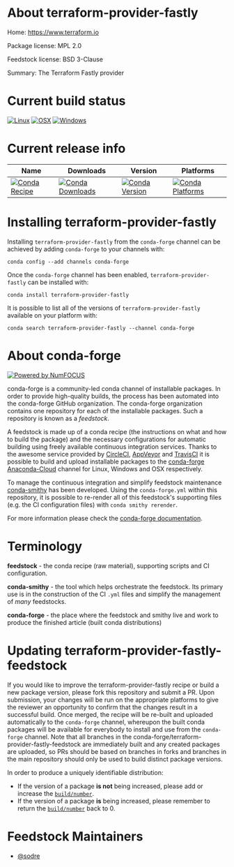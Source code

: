<!--
# -*- mode: jinja -*-
-->

About terraform-provider-fastly
===============================

Home: https://www.terraform.io

Package license: MPL 2.0

Feedstock license: BSD 3-Clause

Summary: The Terraform Fastly provider



Current build status
====================

[![Linux](https://img.shields.io/circleci/project/github/conda-forge/terraform-provider-fastly-feedstock/master.svg?label=Linux)](https://circleci.com/gh/conda-forge/terraform-provider-fastly-feedstock)
[![OSX](https://img.shields.io/travis/conda-forge/terraform-provider-fastly-feedstock/master.svg?label=macOS)](https://travis-ci.org/conda-forge/terraform-provider-fastly-feedstock)
[![Windows](https://img.shields.io/appveyor/ci/conda-forge/terraform-provider-fastly-feedstock/master.svg?label=Windows)](https://ci.appveyor.com/project/conda-forge/terraform-provider-fastly-feedstock/branch/master)

Current release info
====================

| Name | Downloads | Version | Platforms |
| --- | --- | --- | --- |
| [![Conda Recipe](https://img.shields.io/badge/recipe-terraform--provider--fastly-green.svg)](https://anaconda.org/conda-forge/terraform-provider-fastly) | [![Conda Downloads](https://img.shields.io/conda/dn/conda-forge/terraform-provider-fastly.svg)](https://anaconda.org/conda-forge/terraform-provider-fastly) | [![Conda Version](https://img.shields.io/conda/vn/conda-forge/terraform-provider-fastly.svg)](https://anaconda.org/conda-forge/terraform-provider-fastly) | [![Conda Platforms](https://img.shields.io/conda/pn/conda-forge/terraform-provider-fastly.svg)](https://anaconda.org/conda-forge/terraform-provider-fastly) |

Installing terraform-provider-fastly
====================================

Installing `terraform-provider-fastly` from the `conda-forge` channel can be achieved by adding `conda-forge` to your channels with:

```
conda config --add channels conda-forge
```

Once the `conda-forge` channel has been enabled, `terraform-provider-fastly` can be installed with:

```
conda install terraform-provider-fastly
```

It is possible to list all of the versions of `terraform-provider-fastly` available on your platform with:

```
conda search terraform-provider-fastly --channel conda-forge
```


About conda-forge
=================

[![Powered by NumFOCUS](https://img.shields.io/badge/powered%20by-NumFOCUS-orange.svg?style=flat&colorA=E1523D&colorB=007D8A)](http://numfocus.org)

conda-forge is a community-led conda channel of installable packages.
In order to provide high-quality builds, the process has been automated into the
conda-forge GitHub organization. The conda-forge organization contains one repository
for each of the installable packages. Such a repository is known as a *feedstock*.

A feedstock is made up of a conda recipe (the instructions on what and how to build
the package) and the necessary configurations for automatic building using freely
available continuous integration services. Thanks to the awesome service provided by
[CircleCI](https://circleci.com/), [AppVeyor](https://www.appveyor.com/)
and [TravisCI](https://travis-ci.org/) it is possible to build and upload installable
packages to the [conda-forge](https://anaconda.org/conda-forge)
[Anaconda-Cloud](https://anaconda.org/) channel for Linux, Windows and OSX respectively.

To manage the continuous integration and simplify feedstock maintenance
[conda-smithy](https://github.com/conda-forge/conda-smithy) has been developed.
Using the ``conda-forge.yml`` within this repository, it is possible to re-render all of
this feedstock's supporting files (e.g. the CI configuration files) with ``conda smithy rerender``.

For more information please check the [conda-forge documentation](https://conda-forge.org/docs/).

Terminology
===========

**feedstock** - the conda recipe (raw material), supporting scripts and CI configuration.

**conda-smithy** - the tool which helps orchestrate the feedstock.
                   Its primary use is in the construction of the CI ``.yml`` files
                   and simplify the management of *many* feedstocks.

**conda-forge** - the place where the feedstock and smithy live and work to
                  produce the finished article (built conda distributions)


Updating terraform-provider-fastly-feedstock
============================================

If you would like to improve the terraform-provider-fastly recipe or build a new
package version, please fork this repository and submit a PR. Upon submission,
your changes will be run on the appropriate platforms to give the reviewer an
opportunity to confirm that the changes result in a successful build. Once
merged, the recipe will be re-built and uploaded automatically to the
`conda-forge` channel, whereupon the built conda packages will be available for
everybody to install and use from the `conda-forge` channel.
Note that all branches in the conda-forge/terraform-provider-fastly-feedstock are
immediately built and any created packages are uploaded, so PRs should be based
on branches in forks and branches in the main repository should only be used to
build distinct package versions.

In order to produce a uniquely identifiable distribution:
 * If the version of a package **is not** being increased, please add or increase
   the [``build/number``](https://conda.io/docs/user-guide/tasks/build-packages/define-metadata.html#build-number-and-string).
 * If the version of a package **is** being increased, please remember to return
   the [``build/number``](https://conda.io/docs/user-guide/tasks/build-packages/define-metadata.html#build-number-and-string)
   back to 0.

Feedstock Maintainers
=====================

* [@sodre](https://github.com/sodre/)

